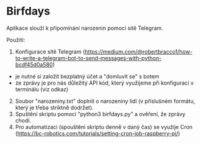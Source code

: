 # Birfdays

Aplikace slouží k připomínání narozenin pomocí sítě Telegram.

Použití:
1) Konfigurace sítě Telegram (https://medium.com/@robertbracco1/how-to-write-a-telegram-bot-to-send-messages-with-python-bcdf45d0a580)
- je nutné si založit bezplatný účet a "domluvit se" s botem
- ze zprávy je pro nás důležitý API kód, který využijeme při konfiguraci v terminálu (viz odkaz)
2) Soubor "narozeniny.txt" doplnit o narozeniny lidí (v příslušném formátu, který je třeba striktně dodržet).
3) Spuštění skriptu pomocí "python3 birfdays.py" a ověření, že zprávy chodí.
4) Pro automatizaci (spouštění skriptu denně v daný čas) se využije Cron (https://bc-robotics.com/tutorials/setting-cron-job-raspberry-pi/)
